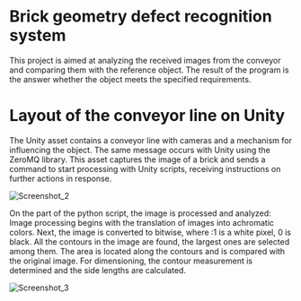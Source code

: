 # Brick geometry defect recognition system
This project is aimed at analyzing the received images from the conveyor and comparing them with the reference object. The result of the program is the answer whether the object meets the specified requirements.
# Layout of the conveyor line on Unity
The Unity asset contains a conveyor line with cameras and a mechanism for influencing the object. The same message occurs with Unity using the ZeroMQ library.
This asset captures the image of a brick and sends a command to start processing with Unity scripts, receiving instructions on further actions in response.

![Screenshot_2](https://github.com/zat228/CvGeometryCurs/assets/29509544/18b8c9fe-edaf-47be-8ab5-464816ab7f92)

On the part of the python script, the image is processed and analyzed:
Image processing begins with the translation of images into achromatic colors.
Next, the image is converted to bitwise, where :1 is a white pixel, 0 is black.
All the contours in the image are found, the largest ones are selected among them.
The area is located along the contours and is compared with the original image.
For dimensioning, the contour measurement is determined and the side lengths are calculated.

![Screenshot_3](https://github.com/zat228/CvGeometryCurs/assets/29509544/d8524591-5695-40d7-a767-ea75028108d1)
